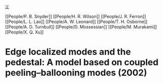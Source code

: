 [🇿](zotero://select/groups/5372906/items/QNVRP5AE)

[[People/P. B. Snyder]] [[People/H. R. Wilson]] [[People/J. R. Ferron]] [[People/L. L. Lao]] [[People/A. W. Leonard]] [[People/T. H. Osborne]] [[People/A. D. Turnbull]] [[People/D. Mossessian]] [[People/M. Murakami]] [[People/X. Q. Xu]] 
# Edge localized modes and the pedestal: A model based on coupled peeling–ballooning modes (2002)

